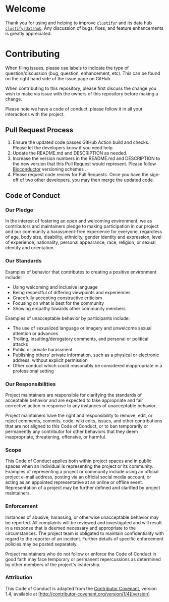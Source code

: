 # Welcome
Thank you for using and helping to improve [`clustifyr`](https://github.com/rnabioco/clustifyr/issues) and its data hub [`clustifyrdatahub`](https://github.com/rnabioco/clustifyrdatahub/issues). Any discussion of bugs, fixes, and feature enhancements is greatly appreciated.

# Contributing

When filing issues, please use labels to indicate the type of question/discussion (bug, question, enhancement, etc). This can be found on the right hand side of the issue page on GitHub.

When contributing to this repository, please first discuss the change you wish to make via issue with the owners of this repository before making a change. 

Please note we have a code of conduct, please follow it in all your interactions with the project.

## Pull Request Process

1. Ensure the updated code passes GitHub Action build and checks. Please let the developers know if you need help.
2. Update the README.md and DESCRIPTION as needed.
3. Increase the version numbers in the README.md and DESCRIPTION to the new version that this
   Pull Request would represent. Please follow [Bioconductor](https://bioconductor.org/developers/how-to/version-numbering/) versioning schemes .
4. Please request code review for Pull Requests. Once you have the sign-off of two other developers, you may then merge the updated code.

## Code of Conduct

### Our Pledge

In the interest of fostering an open and welcoming environment, we as
contributors and maintainers pledge to making participation in our project and
our community a harassment-free experience for everyone, regardless of age, body
size, disability, ethnicity, gender identity and expression, level of experience,
nationality, personal appearance, race, religion, or sexual identity and
orientation.

### Our Standards

Examples of behavior that contributes to creating a positive environment
include:

* Using welcoming and inclusive language
* Being respectful of differing viewpoints and experiences
* Gracefully accepting constructive criticism
* Focusing on what is best for the community
* Showing empathy towards other community members

Examples of unacceptable behavior by participants include:

* The use of sexualized language or imagery and unwelcome sexual attention or
advances
* Trolling, insulting/derogatory comments, and personal or political attacks
* Public or private harassment
* Publishing others' private information, such as a physical or electronic
  address, without explicit permission
* Other conduct which could reasonably be considered inappropriate in a
  professional setting

### Our Responsibilities

Project maintainers are responsible for clarifying the standards of acceptable
behavior and are expected to take appropriate and fair corrective action in
response to any instances of unacceptable behavior.

Project maintainers have the right and responsibility to remove, edit, or
reject comments, commits, code, wiki edits, issues, and other contributions
that are not aligned to this Code of Conduct, or to ban temporarily or
permanently any contributor for other behaviors that they deem inappropriate,
threatening, offensive, or harmful.

### Scope

This Code of Conduct applies both within project spaces and in public spaces
when an individual is representing the project or its community. Examples of
representing a project or community include using an official project e-mail
address, posting via an official social media account, or acting as an appointed
representative at an online or offline event. Representation of a project may be
further defined and clarified by project maintainers.

### Enforcement

Instances of abusive, harassing, or otherwise unacceptable behavior may be
reported. All
complaints will be reviewed and investigated and will result in a response that
is deemed necessary and appropriate to the circumstances. The project team is
obligated to maintain confidentiality with regard to the reporter of an incident.
Further details of specific enforcement policies may be posted separately.

Project maintainers who do not follow or enforce the Code of Conduct in good
faith may face temporary or permanent repercussions as determined by other
members of the project's leadership.

### Attribution

This Code of Conduct is adapted from the [Contributor Covenant][homepage], version 1.4,
available at [http://contributor-covenant.org/version/1/4][version]

[homepage]: http://contributor-covenant.org
[version]: http://contributor-covenant.org/version/1/4/